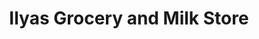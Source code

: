 ---
title: "Ilyas Grocery and Milk Store"
url: /karachi/ilyas-grocery-and-milk-store/
shop: baby goods
---